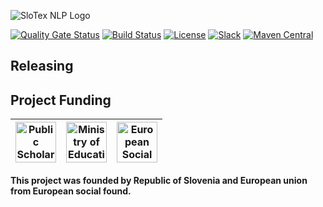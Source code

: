 ![SloTex NLP Logo](https://slotex.si/images/slotex_logo_entity.svg)

[![Quality Gate Status](https://sonarcloud.io/api/project_badges/measure?project=MediusInc_slotex-nlp-entity&metric=alert_status)](https://sonarcloud.io/dashboard?id=MediusInc_slotex-nlp-entity)
[![Build Status](https://travis-ci.org/MediusInc/slotex-nlp-entity.svg?branch=master)](https://travis-ci.org/MediusInc/slotex-nlp-entity)
[![License](https://img.shields.io/github/license/MediusINC/slotex-nlp-entity)]( https://github.com/MediusInc/slotex-nlp-entity/blob/master/LICENSE.md)
[![Slack](https://img.shields.io/badge/slack-@pkp2019-yellow.svg?logo=slack)](https://join.slack.com/t/pkp2019-slotex/shared_invite/enQtNzkwNTk5MDMyOTc2LTNhOTQ0MTU3ZDMzMDM2NDRhYTRlNWRkOWRmZTk0N2YzNmExNDliYTU1NGI4NWFjNjFhNTFkNTcyNzhlZGIzZmU)
[![Maven Central](https://img.shields.io/maven-central/v/si.slotex.nlp/slotex-nlp-entity)](https://mvnrepository.com/artifact/si.slotex.nlp/slotex-nlp-entity)

## Releasing


## Project Funding

|  <img alt="Public Scholarship, Development, Disability and Maintenence Fund of the Republic of Slovenia" src="https://slotex.si/images/logo-sklad.svg" height="65" /> |  <img alt="Ministry of Education, Science and Sport" src="https://slotex.si/images/logo-mizs.svg" height="65"/> |  <img alt="European Social Fund" src="https://slotex.si/images/logo-pkp.svg" height="65"/> |
| --- | --- | --- |

**This project was founded by Republic of Slovenia and European union from European social found.**

